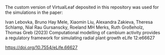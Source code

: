 The custom version of VirtualLeaf deposited in this repository was used for the simulations in the paper:

Ivan Lebovka, Bruno Hay Mele, Xiaomin Liu, Alexandra Zakieva, Theresa Schlamp, Nial Rau Gursanscky, Roeland MH Merks, Ruth Großeholz, Thomas Greb (2023) 
Computational modelling of cambium activity provides a regulatory framework for simulating radial plant growth eLife 12:e66627

https://doi.org/10.7554/eLife.66627
